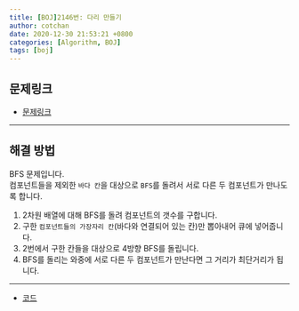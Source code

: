 ```yaml
---
title: [BOJ]2146번: 다리 만들기
author: cotchan
date: 2020-12-30 21:53:21 +0800
categories: [Algorithm, BOJ]
tags: [boj]   
---
```


## 문제링크

+ [문제링크](https://www.acmicpc.net/problem/2146)

---


## 해결 방법

BFS 문제입니다.    
컴포넌트들을 제외한 `바다 칸`을 대상으로 `BFS`를 돌려서 서로 다른 두 컴포넌트가 만나도록 합니다.         
1. 2차원 배열에 대해 BFS를 돌려 컴포넌트의 갯수를 구합니다.
2. 구한 `컴포넌트들의 가장자리 칸`(바다와 연결되어 있는 칸)만 뽑아내어 큐에 넣어줍니다.
3. 2번에서 구한 칸들을 대상으로 4방향 BFS를 돌립니다.
4. BFS를 돌리는 와중에 서로 다른 두 컴포넌트가 만난다면 그 거리가 최단거리가 됩니다. 
 


---

+ [코드](https://github.com/cotchan/algorithm/blob/main/cpp/BOJ/BOJ2146.cc)

